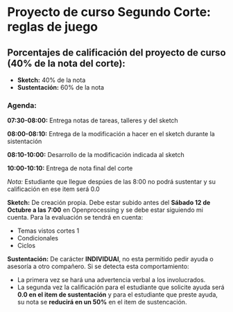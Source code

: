 # Proyecto de curso Segundo Corte: reglas de juego

## Porcentajes de calificación del proyecto de curso (40% de la nota del corte):

* **Sketch:** 40% de la nota
* **Sustentación:** 60% de la nota

### Agenda:

**07:30-08:00:** Entrega notas de tareas, talleres y del sketch

**08:00-08:10:** Entrega de la modificación a hacer en el sketch durante la sistentación

**08:10-10:00:** Desarrollo de la modificación indicada al sketch

**10:00-10:10:** Entrega de nota final del corte

*Nota:* Estudiante que llegue despúes de las 8:00 no podrá sustentar y su calificación en ese item será 0.0

**Sketch:** De creación propia. Debe estar subido antes del **Sábado 12 de Octubre a las 7:00** en Openprocessing y se debe estar siguiendo mi cuenta. Para la evaluación se tendrá en cuenta:

* Temas vistos cortes 1
* Condicionales
* Ciclos

**Sustentación:** De carácter **INDIVIDUAl**, no esta permitido pedir ayuda o asesoría a otro compañero. Si se detecta esta comportamiento: 

* La primera vez se hará una advertencia verbal a los involucrados.
* La segunda vez la calificación para el estudiante que solicite ayuda será **0.0 en el item de sustentación** y para el estudiante que preste ayuda, su nota se **reducirá en un 50%** en el item de sustencación.
